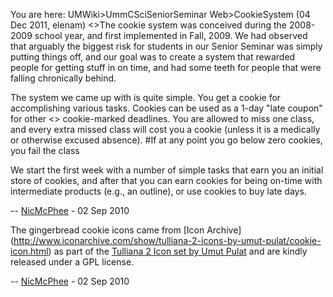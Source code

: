 You are here: UMWiki>UmmCSciSeniorSeminar Web>CookieSystem (04 Dec 2011, elenam)
<>The cookie system was conceived during the 2008-2009 school year, and first implemented in Fall, 2009. We had observed that arguably the biggest risk for students in our Senior Seminar was simply putting things off, and our goal was to create a system that rewarded people for getting stuff in on time, and had some teeth for people that were falling chronically behind.

The system we came up with is quite simple. You get a cookie for accomplishing various tasks.
Cookies can be used as a 1-day "late coupon" for other <> cookie-marked deadlines.
You are allowed to miss one class, and every extra missed class will cost you a cookie 
(unless it is a medically or otherwise excused absence). 
#If at any point you go below zero cookies, you fail the class

We start the first week with a number of simple tasks that earn you an initial store of cookies, 
and after that you can earn cookies for being on-time with intermediate products (e.g., an outline),
or use cookies to buy late days.

-- [NicMcPhee](https://wiki.umn.edu/Main/NicMcPhee)  - 02 Sep 2010

The gingerbread cookie icons came from [Icon Archive] (http://www.iconarchive.com/show/tulliana-2-icons-by-umut-pulat/cookie-icon.html) as part of the [Tulliana 2 Icon set by Umut Pulat](http://www.iconarchive.com/category/system/tulliana-2-icons-by-umut-pulat.html) and are kindly 
released under a GPL license.

-- [NicMcPhee](https://wiki.umn.edu/Main/NicMcPhee) - 02 Sep 2010
